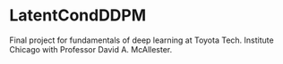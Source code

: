# LatentCondDDPM
Final project for fundamentals of deep learning at Toyota Tech. Institute Chicago with Professor David A. McAllester. 
